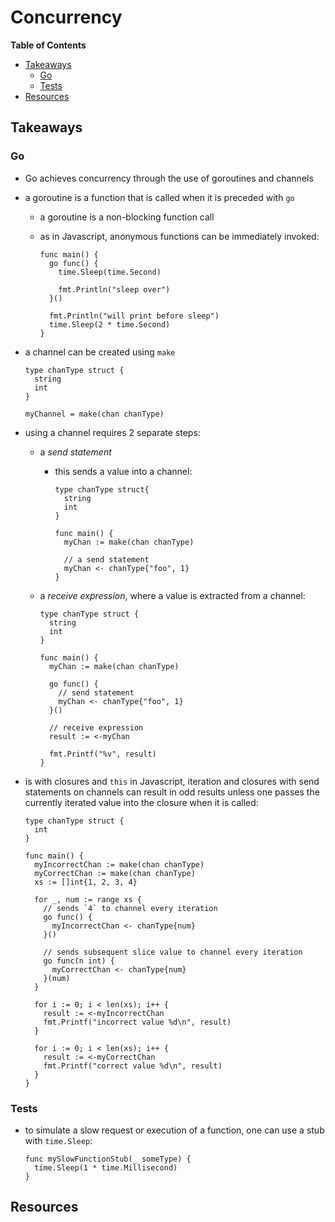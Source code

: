 # Concurrency

<!-- START doctoc generated TOC please keep comment here to allow auto update -->
<!-- DON'T EDIT THIS SECTION, INSTEAD RE-RUN doctoc TO UPDATE -->
**Table of Contents**

- [Takeaways](#takeaways)
  - [Go](#go)
  - [Tests](#tests)
- [Resources](#resources)

<!-- END doctoc generated TOC please keep comment here to allow auto update -->

## Takeaways

### Go

- Go achieves concurrency through the use of goroutines and channels
- a goroutine is a function that is called when it is preceded with `go`
    - a goroutine is a non-blocking function call
    - as in Javascript, anonymous functions can be immediately invoked:

        ```golang
        func main() {
          go func() {
            time.Sleep(time.Second)

            fmt.Println("sleep over")
          }()

          fmt.Println("will print before sleep")
          time.Sleep(2 * time.Second)
        }
        ```
- a channel can be created using `make`
    ```golang
    type chanType struct {
      string
      int
    }

    myChannel = make(chan chanType)
    ```
- using a channel requires 2 separate steps:
    - a _send statement_
      - this sends a value into a channel:

          ```golang
          type chanType struct{
            string
            int
          }

          func main() {
            myChan := make(chan chanType)

            // a send statement
            myChan <- chanType{"foo", 1}
          }
          ```
    - a _receive expression_, where a value is extracted from a channel:

        ```golang
        type chanType struct {
          string
          int
        }

        func main() {
          myChan := make(chan chanType)

          go func() {
            // send statement
            myChan <- chanType{"foo", 1}
          }()

          // receive expression
          result := <-myChan

          fmt.Printf("%v", result)
        }
        ```
- is with closures and `this` in Javascript, iteration and closures with send
    statements on channels can result in odd results unless one passes the
    currently iterated value into the closure when it is called:

    ```golang
    type chanType struct {
      int
    }

    func main() {
      myIncorrectChan := make(chan chanType)
      myCorrectChan := make(chan chanType)
      xs := []int{1, 2, 3, 4}

      for _, num := range xs {
        // sends `4` to channel every iteration
        go func() {
          myIncorrectChan <- chanType{num}
        }()

        // sends subsequent slice value to channel every iteration
        go func(n int) {
          myCorrectChan <- chanType{num}
        }(num)
      }

      for i := 0; i < len(xs); i++ {
        result := <-myIncorrectChan
        fmt.Printf("incorrect value %d\n", result)
      }

      for i := 0; i < len(xs); i++ {
        result := <-myCorrectChan
        fmt.Printf("correct value %d\n", result)
      }
    }
    ```

### Tests

- to simulate a slow request or execution of a function, one can use a stub with
    `time.Sleep`:

    ```golang
    func mySlowFunctionStub(_ someType) {
      time.Sleep(1 * time.Millisecond)
    }
    ```

## Resources

